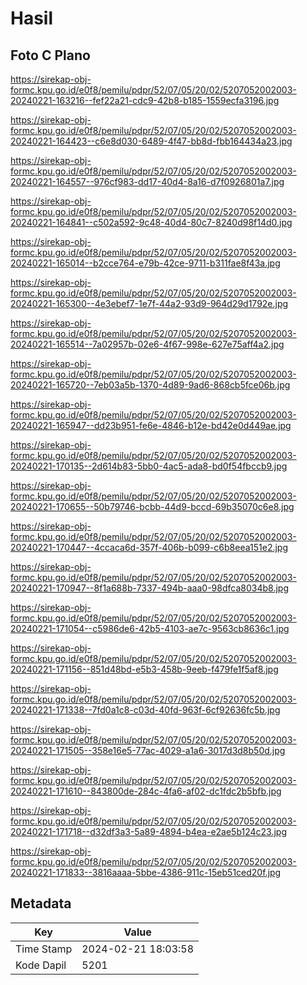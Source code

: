 # Hasil

## Foto C Plano

https://sirekap-obj-formc.kpu.go.id/e0f8/pemilu/pdpr/52/07/05/20/02/5207052002003-20240221-163216--fef22a21-cdc9-42b8-b185-1559ecfa3196.jpg

https://sirekap-obj-formc.kpu.go.id/e0f8/pemilu/pdpr/52/07/05/20/02/5207052002003-20240221-164423--c6e8d030-6489-4f47-bb8d-fbb164434a23.jpg

https://sirekap-obj-formc.kpu.go.id/e0f8/pemilu/pdpr/52/07/05/20/02/5207052002003-20240221-164557--976cf983-dd17-40d4-8a16-d7f0926801a7.jpg

https://sirekap-obj-formc.kpu.go.id/e0f8/pemilu/pdpr/52/07/05/20/02/5207052002003-20240221-164841--c502a592-9c48-40d4-80c7-8240d98f14d0.jpg

https://sirekap-obj-formc.kpu.go.id/e0f8/pemilu/pdpr/52/07/05/20/02/5207052002003-20240221-165014--b2cce764-e79b-42ce-9711-b311fae8f43a.jpg

https://sirekap-obj-formc.kpu.go.id/e0f8/pemilu/pdpr/52/07/05/20/02/5207052002003-20240221-165300--4e3ebef7-1e7f-44a2-93d9-964d29d1792e.jpg

https://sirekap-obj-formc.kpu.go.id/e0f8/pemilu/pdpr/52/07/05/20/02/5207052002003-20240221-165514--7a02957b-02e6-4f67-998e-627e75aff4a2.jpg

https://sirekap-obj-formc.kpu.go.id/e0f8/pemilu/pdpr/52/07/05/20/02/5207052002003-20240221-165720--7eb03a5b-1370-4d89-9ad6-868cb5fce06b.jpg

https://sirekap-obj-formc.kpu.go.id/e0f8/pemilu/pdpr/52/07/05/20/02/5207052002003-20240221-165947--dd23b951-fe6e-4846-b12e-bd42e0d449ae.jpg

https://sirekap-obj-formc.kpu.go.id/e0f8/pemilu/pdpr/52/07/05/20/02/5207052002003-20240221-170135--2d614b83-5bb0-4ac5-ada8-bd0f54fbccb9.jpg

https://sirekap-obj-formc.kpu.go.id/e0f8/pemilu/pdpr/52/07/05/20/02/5207052002003-20240221-170655--50b79746-bcbb-44d9-bccd-69b35070c6e8.jpg

https://sirekap-obj-formc.kpu.go.id/e0f8/pemilu/pdpr/52/07/05/20/02/5207052002003-20240221-170447--4ccaca6d-357f-406b-b099-c6b8eea151e2.jpg

https://sirekap-obj-formc.kpu.go.id/e0f8/pemilu/pdpr/52/07/05/20/02/5207052002003-20240221-170947--8f1a688b-7337-494b-aaa0-98dfca8034b8.jpg

https://sirekap-obj-formc.kpu.go.id/e0f8/pemilu/pdpr/52/07/05/20/02/5207052002003-20240221-171054--c5986de6-42b5-4103-ae7c-9563cb8636c1.jpg

https://sirekap-obj-formc.kpu.go.id/e0f8/pemilu/pdpr/52/07/05/20/02/5207052002003-20240221-171156--851d48bd-e5b3-458b-9eeb-f479fe1f5af8.jpg

https://sirekap-obj-formc.kpu.go.id/e0f8/pemilu/pdpr/52/07/05/20/02/5207052002003-20240221-171338--7fd0a1c8-c03d-40fd-963f-6cf92636fc5b.jpg

https://sirekap-obj-formc.kpu.go.id/e0f8/pemilu/pdpr/52/07/05/20/02/5207052002003-20240221-171505--358e16e5-77ac-4029-a1a6-3017d3d8b50d.jpg

https://sirekap-obj-formc.kpu.go.id/e0f8/pemilu/pdpr/52/07/05/20/02/5207052002003-20240221-171610--843800de-284c-4fa6-af02-dc1fdc2b5bfb.jpg

https://sirekap-obj-formc.kpu.go.id/e0f8/pemilu/pdpr/52/07/05/20/02/5207052002003-20240221-171718--d32df3a3-5a89-4894-b4ea-e2ae5b124c23.jpg

https://sirekap-obj-formc.kpu.go.id/e0f8/pemilu/pdpr/52/07/05/20/02/5207052002003-20240221-171833--3816aaaa-5bbe-4386-911c-15eb51ced20f.jpg


## Metadata

| Key        | Value               |
| ---------- | ------------------- |
| Time Stamp | 2024-02-21 18:03:58 |
| Kode Dapil | 5201                |



